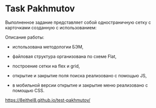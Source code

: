 # Task Pakhmutov

Выполненное задание представляет собой одностраничную сетку с карточками созданную с использованием:

Описание работы:

- использована методологии БЭМ,

- файловая структура организована по схеме Flat,

- построение сетки на flex и grid,

- открытие и закрытие поля поиска реализовано с помощью JS,

- в мобильной версии открытие и закрытие меню реализовано с помощью CSS.

https://8eithel8.github.io/test-pakhmutov/
